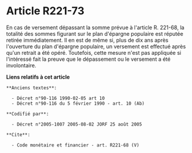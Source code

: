 # Article R221-73

En cas de versement dépassant la somme prévue à l'article R. 221-68, la totalité des sommes figurant sur le plan d'épargne
populaire est réputée retirée immédiatement. Il en est de même si, plus de dix ans après l'ouverture du plan d'épargne
populaire, un versement est effectué après qu'un retrait a été opéré. Toutefois, cette mesure n'est pas appliquée si
l'intéressé fait la preuve que le dépassement ou le versement a été involontaire.

**Liens relatifs à cet article**

	**Anciens textes**:

	  - Décret n°90-116 1990-02-05 art 10
	  - Décret n°90-116 du 5 février 1990 - art. 10 (Ab)

	**Codifié par**:

	  - Décret n°2005-1007 2005-08-02 JORF 25 août 2005

	**Cite**:

	  - Code monétaire et financier - art. R221-68 (V)
